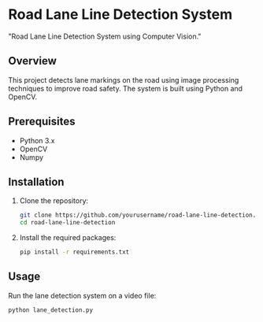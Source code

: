 # Road Lane Line Detection System

 "Road Lane Line Detection System using Computer Vision."
 
## Overview
This project detects lane markings on the road using image processing techniques to improve road safety. The system is built using Python and OpenCV.

## Prerequisites
- Python 3.x
- OpenCV
- Numpy

## Installation
1. Clone the repository:
    ```bash
    git clone https://github.com/yourusername/road-lane-line-detection.git
    cd road-lane-line-detection
    ```
2. Install the required packages:
    ```bash
    pip install -r requirements.txt
    ```

## Usage
Run the lane detection system on a video file:
```bash
python lane_detection.py

